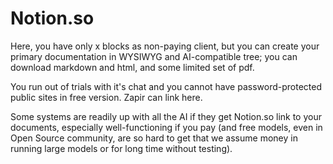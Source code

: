 # Notion.so

Here, you have only x blocks as non-paying client, but you can create your primary documentation in WYSIWYG and AI-compatible tree; you can download markdown and html, and some limited set of pdf.

You run out of trials with it's chat and you cannot have password-protected public sites in free version. Zapir can link here.

Some systems are readily up with all the AI if they get Notion.so link to your documents, especially well-functioning if you pay (and free models, even in Open Source community, are so hard to get that we assume money in running large models or for long time without testing).